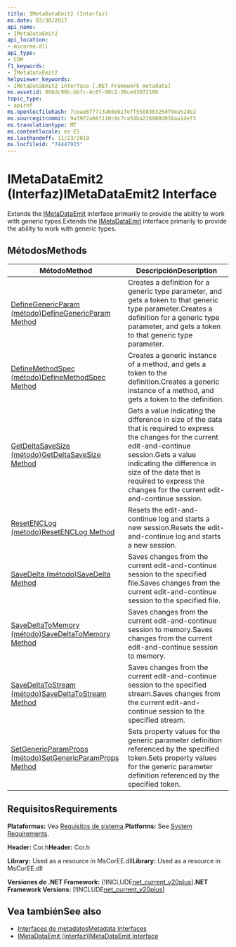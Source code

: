 ```yaml
---
title: IMetaDataEmit2 (Interfaz)
ms.date: 03/30/2017
api_name:
- IMetaDataEmit2
api_location:
- mscoree.dll
api_type:
- COM
f1_keywords:
- IMetaDataEmit2
helpviewer_keywords:
- IMetaDataEmit2 interface [.NET Framework metadata]
ms.assetid: 866dc96b-bbfc-4c0f-80c2-38ce93072106
topic_type:
- apiref
ms.openlocfilehash: 7ceae6f7713ab0eb1feff550838325df0ea52de2
ms.sourcegitcommit: 9a39f2a06f110c9c7ca54ba216900d038aa14ef3
ms.translationtype: MT
ms.contentlocale: es-ES
ms.lasthandoff: 11/23/2019
ms.locfileid: "74447915"
---
```

# <a name="imetadataemit2-interface"></a><span data-ttu-id="2e221-102">IMetaDataEmit2 (Interfaz)</span><span class="sxs-lookup"><span data-stu-id="2e221-102">IMetaDataEmit2 Interface</span></span>
<span data-ttu-id="2e221-103">Extends the [IMetaDataEmit](../../../../docs/framework/unmanaged-api/metadata/imetadataemit-interface.md) interface primarily to provide the ability to work with generic types.</span><span class="sxs-lookup"><span data-stu-id="2e221-103">Extends the [IMetaDataEmit](../../../../docs/framework/unmanaged-api/metadata/imetadataemit-interface.md) interface primarily to provide the ability to work with generic types.</span></span>  
  
## <a name="methods"></a><span data-ttu-id="2e221-104">Métodos</span><span class="sxs-lookup"><span data-stu-id="2e221-104">Methods</span></span>  
  
|<span data-ttu-id="2e221-105">Método</span><span class="sxs-lookup"><span data-stu-id="2e221-105">Method</span></span>|<span data-ttu-id="2e221-106">Descripción</span><span class="sxs-lookup"><span data-stu-id="2e221-106">Description</span></span>|  
|------------|-----------------|  
|[<span data-ttu-id="2e221-107">DefineGenericParam (método)</span><span class="sxs-lookup"><span data-stu-id="2e221-107">DefineGenericParam Method</span></span>](../../../../docs/framework/unmanaged-api/metadata/imetadataemit2-definegenericparam-method.md)|<span data-ttu-id="2e221-108">Creates a definition for a generic type parameter, and gets a token to that generic type parameter.</span><span class="sxs-lookup"><span data-stu-id="2e221-108">Creates a definition for a generic type parameter, and gets a token to that generic type parameter.</span></span>|  
|[<span data-ttu-id="2e221-109">DefineMethodSpec (método)</span><span class="sxs-lookup"><span data-stu-id="2e221-109">DefineMethodSpec Method</span></span>](../../../../docs/framework/unmanaged-api/metadata/imetadataemit2-definemethodspec-method.md)|<span data-ttu-id="2e221-110">Creates a generic instance of a method, and gets a token to the definition.</span><span class="sxs-lookup"><span data-stu-id="2e221-110">Creates a generic instance of a method, and gets a token to the definition.</span></span>|  
|[<span data-ttu-id="2e221-111">GetDeltaSaveSize (método)</span><span class="sxs-lookup"><span data-stu-id="2e221-111">GetDeltaSaveSize Method</span></span>](../../../../docs/framework/unmanaged-api/metadata/imetadataemit2-getdeltasavesize-method.md)|<span data-ttu-id="2e221-112">Gets a value indicating the difference in size of the data that is required to express the changes for the current edit-and-continue session.</span><span class="sxs-lookup"><span data-stu-id="2e221-112">Gets a value indicating the difference in size of the data that is required to express the changes for the current edit-and-continue session.</span></span>|  
|[<span data-ttu-id="2e221-113">ResetENCLog (método)</span><span class="sxs-lookup"><span data-stu-id="2e221-113">ResetENCLog Method</span></span>](../../../../docs/framework/unmanaged-api/metadata/imetadataemit2-resetenclog-method.md)|<span data-ttu-id="2e221-114">Resets the edit-and-continue log and starts a new session.</span><span class="sxs-lookup"><span data-stu-id="2e221-114">Resets the edit-and-continue log and starts a new session.</span></span>|  
|[<span data-ttu-id="2e221-115">SaveDelta (método)</span><span class="sxs-lookup"><span data-stu-id="2e221-115">SaveDelta Method</span></span>](../../../../docs/framework/unmanaged-api/metadata/imetadataemit2-savedelta-method.md)|<span data-ttu-id="2e221-116">Saves changes from the current edit-and-continue session to the specified file.</span><span class="sxs-lookup"><span data-stu-id="2e221-116">Saves changes from the current edit-and-continue session to the specified file.</span></span>|  
|[<span data-ttu-id="2e221-117">SaveDeltaToMemory (método)</span><span class="sxs-lookup"><span data-stu-id="2e221-117">SaveDeltaToMemory Method</span></span>](../../../../docs/framework/unmanaged-api/metadata/imetadataemit2-savedeltatomemory-method.md)|<span data-ttu-id="2e221-118">Saves changes from the current edit-and-continue session to memory.</span><span class="sxs-lookup"><span data-stu-id="2e221-118">Saves changes from the current edit-and-continue session to memory.</span></span>|  
|[<span data-ttu-id="2e221-119">SaveDeltaToStream (método)</span><span class="sxs-lookup"><span data-stu-id="2e221-119">SaveDeltaToStream Method</span></span>](../../../../docs/framework/unmanaged-api/metadata/imetadataemit2-savedeltatostream-method.md)|<span data-ttu-id="2e221-120">Saves changes from the current edit-and-continue session to the specified stream.</span><span class="sxs-lookup"><span data-stu-id="2e221-120">Saves changes from the current edit-and-continue session to the specified stream.</span></span>|  
|[<span data-ttu-id="2e221-121">SetGenericParamProps (método)</span><span class="sxs-lookup"><span data-stu-id="2e221-121">SetGenericParamProps Method</span></span>](../../../../docs/framework/unmanaged-api/metadata/imetadataemit2-setgenericparamprops-method.md)|<span data-ttu-id="2e221-122">Sets property values for the generic parameter definition referenced by the specified token.</span><span class="sxs-lookup"><span data-stu-id="2e221-122">Sets property values for the generic parameter definition referenced by the specified token.</span></span>|  
  
## <a name="requirements"></a><span data-ttu-id="2e221-123">Requisitos</span><span class="sxs-lookup"><span data-stu-id="2e221-123">Requirements</span></span>  
 <span data-ttu-id="2e221-124">**Plataformas:** Vea [Requisitos de sistema](../../../../docs/framework/get-started/system-requirements.md).</span><span class="sxs-lookup"><span data-stu-id="2e221-124">**Platforms:** See [System Requirements](../../../../docs/framework/get-started/system-requirements.md).</span></span>  
  
 <span data-ttu-id="2e221-125">**Header:** Cor.h</span><span class="sxs-lookup"><span data-stu-id="2e221-125">**Header:** Cor.h</span></span>  
  
 <span data-ttu-id="2e221-126">**Library:** Used as a resource in MsCorEE.dll</span><span class="sxs-lookup"><span data-stu-id="2e221-126">**Library:** Used as a resource in MsCorEE.dll</span></span>  
  
 <span data-ttu-id="2e221-127">**Versiones de .NET Framework:** [!INCLUDE[net_current_v20plus](../../../../includes/net-current-v20plus-md.md)]</span><span class="sxs-lookup"><span data-stu-id="2e221-127">**.NET Framework Versions:** [!INCLUDE[net_current_v20plus](../../../../includes/net-current-v20plus-md.md)]</span></span>  
  
## <a name="see-also"></a><span data-ttu-id="2e221-128">Vea también</span><span class="sxs-lookup"><span data-stu-id="2e221-128">See also</span></span>

- [<span data-ttu-id="2e221-129">Interfaces de metadatos</span><span class="sxs-lookup"><span data-stu-id="2e221-129">Metadata Interfaces</span></span>](../../../../docs/framework/unmanaged-api/metadata/metadata-interfaces.md)
- [<span data-ttu-id="2e221-130">IMetaDataEmit (interfaz)</span><span class="sxs-lookup"><span data-stu-id="2e221-130">IMetaDataEmit Interface</span></span>](../../../../docs/framework/unmanaged-api/metadata/imetadataemit-interface.md)
